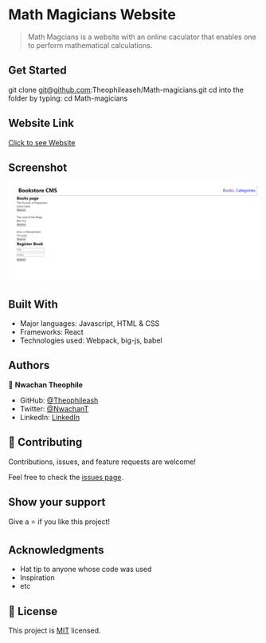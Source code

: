 
# Math Magicians Website

> Math Magcians is a website with an online caculator that enables one to perform mathematical calculations.

## Get Started

   git clone git@github.com:Theophileaseh/Math-magicians.git
   cd into the folder by typing: cd Math-magicians

## Website Link

[Click to see Website](math-magicians-apps.netlify.app/)

## Screenshot

![Screenshot](./screenshot.png)

## Built With

- Major languages: Javascript, HTML & CSS
- Frameworks: React
- Technologies used: Webpack, big-js, babel

## Authors
👤 **Nwachan Theophile**

- GitHub: [@Theophileash](https://github.com/Theophileaseh)
- Twitter: [@NwachanT](https://twitter.com/NwachanT)
- LinkedIn: [LinkedIn](https://linkedin.com/in/nwachan-theophile-342274172)



## 🤝 Contributing

Contributions, issues, and feature requests are welcome!

Feel free to check the [issues page](../../issues/).

## Show your support

Give a ⭐️ if you like this project!

## Acknowledgments

- Hat tip to anyone whose code was used
- Inspiration
- etc

## 📝 License

This project is [MIT](./MIT.md) licensed.

